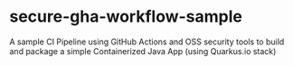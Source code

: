 # secure-gha-workflow-sample
A sample CI Pipeline using GitHub Actions and OSS security tools to build and package a simple Containerized Java App (using Quarkus.io stack)
